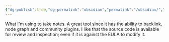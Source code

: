 ```yaml
---
{"dg-publish":true,"dg-permalink":"obsidian","permalink":"/obsidian/","dgPassFrontmatter":true,"noteIcon":""}
---
```


What I'm using to take notes. A great tool since it has the ability to backlink, node graph and community plugins. I like that the source code is available for review and inspection; even if it is against the EULA to modify it. 